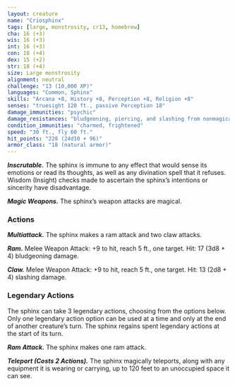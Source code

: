 ```yaml
---
layout: creature
name: "Criosphinx"
tags: [large, monstrosity, cr13, homebrew]
cha: 16 (+3)
wis: 16 (+3)
int: 16 (+3)
con: 18 (+4)
dex: 15 (+2)
str: 18 (+4)
size: Large monstrosity
alignment: neutral
challenge: "13 (10,000 XP)"
languages: "Common, Sphinx"
skills: "Arcana +8, History +8, Perception +8, Religion +8"
senses: "truesight 120 ft., passive Perception 18"
damage_immunities: "psychic"
damage_resistances: "bludgeoning, piercing, and slashing from nonmagical attacks"
condition_immunities: "charmed, frightened"
speed: "30 ft., fly 60 ft."
hit_points: "228 (24d10 + 96)"
armor_class: "18 (natural armor)"
---
```


***Inscrutable.*** The sphinx is immune to any effect that would sense its
emotions or read its thoughts, as well as any divination spell that
it refuses. Wisdom (Insight) checks made to ascertain the sphinx’s
intentions or sincerity have disadvantage.

***Magic Weapons.*** The sphinx’s weapon attacks are magical.

### Actions

***Multiattack.*** The sphinx makes a ram attack and two claw attacks.

***Ram.*** Melee Weapon Attack: +9 to hit, reach 5 ft., one target. Hit: 17
(3d8 + 4) bludgeoning damage.

***Claw.*** Melee Weapon Attack: +9 to hit, reach 5 ft., one target. Hit: 13
(2d8 + 4) slashing damage.

### Legendary Actions

The sphinx can take 3 legendary actions, choosing from the options
below. Only one legendary action option can be used at a time and
only at the end of another creature’s turn. The sphinx regains spent
legendary actions at the start of its turn.

***Ram Attack.*** The sphinx makes one ram attack.

***Teleport (Costs 2 Actions).*** The sphinx magically teleports, along
with any equipment it is wearing or carrying, up to 120 feet to an
unoccupied space it can see.
